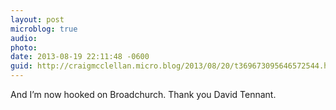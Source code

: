 ```yaml
---
layout: post
microblog: true
audio: 
photo: 
date: 2013-08-19 22:11:48 -0600
guid: http://craigmcclellan.micro.blog/2013/08/20/t369673095646572544.html
---
```

And I’m now hooked on Broadchurch. Thank you David Tennant.
